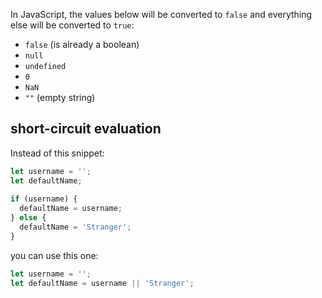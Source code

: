 In JavaScript, the values below will be converted to `false` and everything else will be converted to `true`:

-   `false` (is already a boolean)
-   `null`
-   `undefined`
-   `0`
-   `NaN`
-   `""` (empty string)

## short-circuit evaluation
Instead of this snippet:
```js
let username = '';
let defaultName;
 
if (username) {
  defaultName = username;
} else {
  defaultName = 'Stranger';
}
```

you can use this one:
```js
let username = '';
let defaultName = username || 'Stranger';
```
